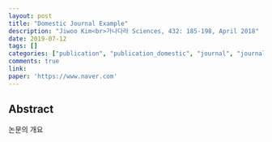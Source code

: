```yaml
---
layout: post
title: "Domestic Journal Example"
description: "Jiwoo Kim<br>가나다라 Sciences, 432: 185-198, April 2018"
date: 2019-07-12
tags: []
categories: ["publication", "publication_domestic", "journal", "journal_domestic"]
comments: true
link: 
paper: 'https://www.naver.com'
---
```


## Abstract
논문의 개요